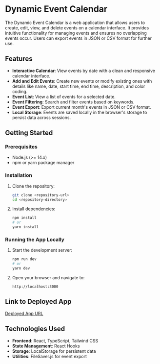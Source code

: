 # Dynamic Event Calendar

The Dynamic Event Calendar is a web application that allows users to create, edit, view, and delete events on a calendar interface. It provides intuitive functionality for managing events and ensures no overlapping events occur. Users can export events in JSON or CSV format for further use.

## Features

- **Interactive Calendar**: View events by date with a clean and responsive calendar interface.
- **Add and Edit Events**: Create new events or modify existing ones with details like name, date, start time, end time, description, and color coding.
- **Event List**: View a list of events for a selected date.
- **Event Filtering**: Search and filter events based on keywords.
- **Event Export**: Export current month's events in JSON or CSV format.
- **Local Storage**: Events are saved locally in the browser's storage to persist data across sessions.

## Getting Started

### Prerequisites

- Node.js (>= 14.x)
- npm or yarn package manager

### Installation

1. Clone the repository:

   ```bash
   git clone <repository-url>
   cd <repository-directory>
   ```

2. Install dependencies:

   ```bash
   npm install
   # or
   yarn install
   ```

### Running the App Locally

1. Start the development server:

   ```bash
   npm run dev
   # or
   yarn dev
   ```

2. Open your browser and navigate to:

   ```
   http://localhost:3000
   ```

## Link to Deployed App

[Deployed App URL](#)

## Technologies Used

- **Frontend**: React, TypeScript, Tailwind CSS
- **State Management**: React Hooks
- **Storage**: LocalStorage for persistent data
- **Utilities**: FileSaver.js for event export
